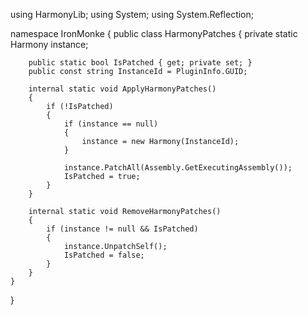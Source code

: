 
using HarmonyLib;
using System;
using System.Reflection;

namespace IronMonke
{
    public class HarmonyPatches
    {
        private static Harmony instance;

        public static bool IsPatched { get; private set; }
        public const string InstanceId = PluginInfo.GUID;

        internal static void ApplyHarmonyPatches()
        {
            if (!IsPatched)
            {
                if (instance == null)
                {
                    instance = new Harmony(InstanceId);
                }

                instance.PatchAll(Assembly.GetExecutingAssembly());
                IsPatched = true;
            }
        }

        internal static void RemoveHarmonyPatches()
        {
            if (instance != null && IsPatched)
            {
                instance.UnpatchSelf();
                IsPatched = false;
            }
        }
    }
}
